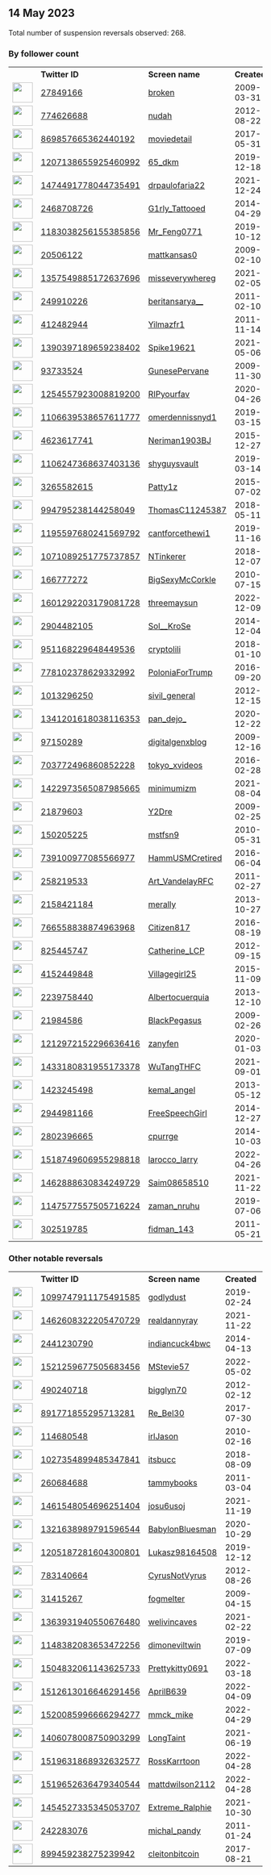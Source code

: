 
## 14 May 2023
Total number of suspension reversals observed: 268.

### By follower count
<table><tr><th></th><th align="left">Twitter ID</th><th align="left">Screen name</th>
<th align="left">Created</th><th align="left">Status</th><th align="left">Suspended</th><th align="left">Followers</th>
<tr><td><a href="https://pbs.twimg.com/profile_images/1663556291577647110/x83PgKLP_normal.jpg"><img src="https://pbs.twimg.com/profile_images/1663556291577647110/x83PgKLP_normal.jpg" width="40px" height="40px" align="center"/></a></td><td><a href="https://twitter.com/intent/user?user_id=27849166">27849166</a></td><td><a href="https://twitter.com/broken">broken</a></td><td>2009-03-31</td><td align="center"></td><td></td><td>395672</td></tr>
<tr><td><a href="https://pbs.twimg.com/profile_images/954871628013494272/X7LJRzWd_normal.jpg"><img src="https://pbs.twimg.com/profile_images/954871628013494272/X7LJRzWd_normal.jpg" width="40px" height="40px" align="center"/></a></td><td><a href="https://twitter.com/intent/user?user_id=774626688">774626688</a></td><td><a href="https://twitter.com/nudah">nudah</a></td><td>2012-08-22</td><td align="center"></td><td></td><td>305197</td></tr>
<tr><td><a href="https://pbs.twimg.com/profile_images/1629547511181451270/31B2ZfBp_normal.jpg"><img src="https://pbs.twimg.com/profile_images/1629547511181451270/31B2ZfBp_normal.jpg" width="40px" height="40px" align="center"/></a></td><td><a href="https://twitter.com/intent/user?user_id=869857665362440192">869857665362440192</a></td><td><a href="https://twitter.com/moviedetail">moviedetail</a></td><td>2017-05-31</td><td align="center"></td><td>2023-03-02</td><td>104586</td></tr>
<tr><td><a href="https://pbs.twimg.com/profile_images/1412988016470024195/M2Jgzmik_normal.jpg"><img src="https://pbs.twimg.com/profile_images/1412988016470024195/M2Jgzmik_normal.jpg" width="40px" height="40px" align="center"/></a></td><td><a href="https://twitter.com/intent/user?user_id=1207138655925460992">1207138655925460992</a></td><td><a href="https://twitter.com/65_dkm">65_dkm</a></td><td>2019-12-18</td><td align="center"></td><td>2022-05-16</td><td>98678</td></tr>
<tr><td><a href="https://pbs.twimg.com/profile_images/1618255805442048000/VY2UoZII_normal.jpg"><img src="https://pbs.twimg.com/profile_images/1618255805442048000/VY2UoZII_normal.jpg" width="40px" height="40px" align="center"/></a></td><td><a href="https://twitter.com/intent/user?user_id=1474491778044735491">1474491778044735491</a></td><td><a href="https://twitter.com/drpaulofaria22">drpaulofaria22</a></td><td>2021-12-24</td><td align="center"></td><td></td><td>67987</td></tr>
<tr><td><a href="https://pbs.twimg.com/profile_images/1277269590016286721/YCgcllAE_normal.jpg"><img src="https://pbs.twimg.com/profile_images/1277269590016286721/YCgcllAE_normal.jpg" width="40px" height="40px" align="center"/></a></td><td><a href="https://twitter.com/intent/user?user_id=2468708726">2468708726</a></td><td><a href="https://twitter.com/G1rly_Tattooed">G1rly_Tattooed</a></td><td>2014-04-29</td><td align="center"></td><td></td><td>52358</td></tr>
<tr><td><a href="https://pbs.twimg.com/profile_images/1475289075728982017/iONBECji_normal.jpg"><img src="https://pbs.twimg.com/profile_images/1475289075728982017/iONBECji_normal.jpg" width="40px" height="40px" align="center"/></a></td><td><a href="https://twitter.com/intent/user?user_id=1183038256155385856">1183038256155385856</a></td><td><a href="https://twitter.com/Mr_Feng0771">Mr_Feng0771</a></td><td>2019-10-12</td><td align="center">🔒</td><td>2023-02-16</td><td>52112</td></tr>
<tr><td><a href="https://pbs.twimg.com/profile_images/1647761718708191233/jvcGoqOd_normal.jpg"><img src="https://pbs.twimg.com/profile_images/1647761718708191233/jvcGoqOd_normal.jpg" width="40px" height="40px" align="center"/></a></td><td><a href="https://twitter.com/intent/user?user_id=20506122">20506122</a></td><td><a href="https://twitter.com/mattkansas0">mattkansas0</a></td><td>2009-02-10</td><td align="center"></td><td></td><td>45841</td></tr>
<tr><td><a href="https://pbs.twimg.com/profile_images/1383339510298075139/nfQTcx8M_normal.jpg"><img src="https://pbs.twimg.com/profile_images/1383339510298075139/nfQTcx8M_normal.jpg" width="40px" height="40px" align="center"/></a></td><td><a href="https://twitter.com/intent/user?user_id=1357549885172637696">1357549885172637696</a></td><td><a href="https://twitter.com/misseverywhereg">misseverywhereg</a></td><td>2021-02-05</td><td align="center"></td><td>2022-06-13</td><td>36674</td></tr>
<tr><td><a href="https://pbs.twimg.com/profile_images/1655899430489407489/4HXH40Wc_normal.jpg"><img src="https://pbs.twimg.com/profile_images/1655899430489407489/4HXH40Wc_normal.jpg" width="40px" height="40px" align="center"/></a></td><td><a href="https://twitter.com/intent/user?user_id=249910226">249910226</a></td><td><a href="https://twitter.com/beritansarya__">beritansarya__</a></td><td>2011-02-10</td><td align="center"></td><td>2022-11-05</td><td>33433</td></tr>
<tr><td><a href="https://pbs.twimg.com/profile_images/1665708609496391681/5_TRiYOs_normal.jpg"><img src="https://pbs.twimg.com/profile_images/1665708609496391681/5_TRiYOs_normal.jpg" width="40px" height="40px" align="center"/></a></td><td><a href="https://twitter.com/intent/user?user_id=412482944">412482944</a></td><td><a href="https://twitter.com/Yilmazfr1">Yilmazfr1</a></td><td>2011-11-14</td><td align="center"></td><td>2022-04-09</td><td>30603</td></tr>
<tr><td><a href="https://pbs.twimg.com/profile_images/1658101122274394112/ypzgCKDP_normal.jpg"><img src="https://pbs.twimg.com/profile_images/1658101122274394112/ypzgCKDP_normal.jpg" width="40px" height="40px" align="center"/></a></td><td><a href="https://twitter.com/intent/user?user_id=1390397189659238402">1390397189659238402</a></td><td><a href="https://twitter.com/Spike19621">Spike19621</a></td><td>2021-05-06</td><td align="center"></td><td>2022-06-09</td><td>26079</td></tr>
<tr><td><a href="https://pbs.twimg.com/profile_images/540664836573499392/LA7H7e-2_normal.jpeg"><img src="https://pbs.twimg.com/profile_images/540664836573499392/LA7H7e-2_normal.jpeg" width="40px" height="40px" align="center"/></a></td><td><a href="https://twitter.com/intent/user?user_id=93733524">93733524</a></td><td><a href="https://twitter.com/GunesePervane">GunesePervane</a></td><td>2009-11-30</td><td align="center"></td><td>2022-07-25</td><td>25918</td></tr>
<tr><td><a href="https://pbs.twimg.com/profile_images/1254557994722963459/d0Fx09zE_normal.jpg"><img src="https://pbs.twimg.com/profile_images/1254557994722963459/d0Fx09zE_normal.jpg" width="40px" height="40px" align="center"/></a></td><td><a href="https://twitter.com/intent/user?user_id=1254557923008819200">1254557923008819200</a></td><td><a href="https://twitter.com/RIPyourfav">RIPyourfav</a></td><td>2020-04-26</td><td align="center"></td><td></td><td>23127</td></tr>
<tr><td><a href="https://pbs.twimg.com/profile_images/1107291161532735488/ejzXhAjO_normal.png"><img src="https://pbs.twimg.com/profile_images/1107291161532735488/ejzXhAjO_normal.png" width="40px" height="40px" align="center"/></a></td><td><a href="https://twitter.com/intent/user?user_id=1106639538657611777">1106639538657611777</a></td><td><a href="https://twitter.com/omerdennissnyd1">omerdennissnyd1</a></td><td>2019-03-15</td><td align="center"></td><td>2023-04-05</td><td>20511</td></tr>
<tr><td><a href="https://pbs.twimg.com/profile_images/1593463731815649284/VRicbJu2_normal.jpg"><img src="https://pbs.twimg.com/profile_images/1593463731815649284/VRicbJu2_normal.jpg" width="40px" height="40px" align="center"/></a></td><td><a href="https://twitter.com/intent/user?user_id=4623617741">4623617741</a></td><td><a href="https://twitter.com/Neriman1903BJ">Neriman1903BJ</a></td><td>2015-12-27</td><td align="center"></td><td>2023-03-28</td><td>13456</td></tr>
<tr><td><a href="https://pbs.twimg.com/profile_images/1636564453498974208/lb7qXtLI_normal.jpg"><img src="https://pbs.twimg.com/profile_images/1636564453498974208/lb7qXtLI_normal.jpg" width="40px" height="40px" align="center"/></a></td><td><a href="https://twitter.com/intent/user?user_id=1106247368637403136">1106247368637403136</a></td><td><a href="https://twitter.com/shyguysvault">shyguysvault</a></td><td>2019-03-14</td><td align="center">🔒</td><td>2023-05-04</td><td>13263</td></tr>
<tr><td><a href="https://pbs.twimg.com/profile_images/1657856023217188864/rWElyUyF_normal.jpg"><img src="https://pbs.twimg.com/profile_images/1657856023217188864/rWElyUyF_normal.jpg" width="40px" height="40px" align="center"/></a></td><td><a href="https://twitter.com/intent/user?user_id=3265582615">3265582615</a></td><td><a href="https://twitter.com/Patty1z">Patty1z</a></td><td>2015-07-02</td><td align="center"></td><td></td><td>13207</td></tr>
<tr><td><a href="https://pbs.twimg.com/profile_images/1666869968942530562/caqz8M5L_normal.jpg"><img src="https://pbs.twimg.com/profile_images/1666869968942530562/caqz8M5L_normal.jpg" width="40px" height="40px" align="center"/></a></td><td><a href="https://twitter.com/intent/user?user_id=994795238144258049">994795238144258049</a></td><td><a href="https://twitter.com/ThomasC11245387">ThomasC11245387</a></td><td>2018-05-11</td><td align="center"></td><td></td><td>12415</td></tr>
<tr><td><a href="https://pbs.twimg.com/profile_images/1270331690892898304/kx90P-Uu_normal.jpg"><img src="https://pbs.twimg.com/profile_images/1270331690892898304/kx90P-Uu_normal.jpg" width="40px" height="40px" align="center"/></a></td><td><a href="https://twitter.com/intent/user?user_id=1195597680241569792">1195597680241569792</a></td><td><a href="https://twitter.com/cantforcethewi1">cantforcethewi1</a></td><td>2019-11-16</td><td align="center"></td><td>2023-02-12</td><td>11683</td></tr>
<tr><td><a href="https://pbs.twimg.com/profile_images/1071089863036829696/4RjVFKq3_normal.jpg"><img src="https://pbs.twimg.com/profile_images/1071089863036829696/4RjVFKq3_normal.jpg" width="40px" height="40px" align="center"/></a></td><td><a href="https://twitter.com/intent/user?user_id=1071089251775737857">1071089251775737857</a></td><td><a href="https://twitter.com/NTinkerer">NTinkerer</a></td><td>2018-12-07</td><td align="center"></td><td>2023-04-06</td><td>10174</td></tr>
<tr><td><a href="https://pbs.twimg.com/profile_images/378800000430227783/a535c6496342637b3fbe903c50a21b72_normal.jpeg"><img src="https://pbs.twimg.com/profile_images/378800000430227783/a535c6496342637b3fbe903c50a21b72_normal.jpeg" width="40px" height="40px" align="center"/></a></td><td><a href="https://twitter.com/intent/user?user_id=166777272">166777272</a></td><td><a href="https://twitter.com/BigSexyMcCorkle">BigSexyMcCorkle</a></td><td>2010-07-15</td><td align="center"></td><td></td><td>8190</td></tr>
<tr><td><a href="https://pbs.twimg.com/profile_images/1608490000961634308/Zb9quEp5_normal.jpg"><img src="https://pbs.twimg.com/profile_images/1608490000961634308/Zb9quEp5_normal.jpg" width="40px" height="40px" align="center"/></a></td><td><a href="https://twitter.com/intent/user?user_id=1601292203179081728">1601292203179081728</a></td><td><a href="https://twitter.com/threemaysun">threemaysun</a></td><td>2022-12-09</td><td align="center">🚫</td><td>2023-05-10</td><td>8138</td></tr>
<tr><td><a href="https://pbs.twimg.com/profile_images/1659925197233717252/eHNI71pp_normal.jpg"><img src="https://pbs.twimg.com/profile_images/1659925197233717252/eHNI71pp_normal.jpg" width="40px" height="40px" align="center"/></a></td><td><a href="https://twitter.com/intent/user?user_id=2904482105">2904482105</a></td><td><a href="https://twitter.com/Sol__KroSe">Sol__KroSe</a></td><td>2014-12-04</td><td align="center"></td><td></td><td>7177</td></tr>
<tr><td><a href="https://pbs.twimg.com/profile_images/1277847376628047875/NxtOBWiW_normal.jpg"><img src="https://pbs.twimg.com/profile_images/1277847376628047875/NxtOBWiW_normal.jpg" width="40px" height="40px" align="center"/></a></td><td><a href="https://twitter.com/intent/user?user_id=951168229648449536">951168229648449536</a></td><td><a href="https://twitter.com/cryptolili">cryptolili</a></td><td>2018-01-10</td><td align="center"></td><td></td><td>7068</td></tr>
<tr><td><a href="https://pbs.twimg.com/profile_images/1105196991712157696/btmf76P3_normal.jpg"><img src="https://pbs.twimg.com/profile_images/1105196991712157696/btmf76P3_normal.jpg" width="40px" height="40px" align="center"/></a></td><td><a href="https://twitter.com/intent/user?user_id=778102378629332992">778102378629332992</a></td><td><a href="https://twitter.com/PoloniaForTrump">PoloniaForTrump</a></td><td>2016-09-20</td><td align="center"></td><td>2022-04-29</td><td>6609</td></tr>
<tr><td><a href="https://pbs.twimg.com/profile_images/1543669840858193921/glPyfzM5_normal.jpg"><img src="https://pbs.twimg.com/profile_images/1543669840858193921/glPyfzM5_normal.jpg" width="40px" height="40px" align="center"/></a></td><td><a href="https://twitter.com/intent/user?user_id=1013296250">1013296250</a></td><td><a href="https://twitter.com/sivil_general">sivil_general</a></td><td>2012-12-15</td><td align="center"></td><td>2023-01-25</td><td>5653</td></tr>
<tr><td><a href="https://pbs.twimg.com/profile_images/1657392788495822852/mPP8HZH-_normal.jpg"><img src="https://pbs.twimg.com/profile_images/1657392788495822852/mPP8HZH-_normal.jpg" width="40px" height="40px" align="center"/></a></td><td><a href="https://twitter.com/intent/user?user_id=1341201618038116353">1341201618038116353</a></td><td><a href="https://twitter.com/pan_dejo_">pan_dejo_</a></td><td>2020-12-22</td><td align="center"></td><td>2022-02-13</td><td>4896</td></tr>
<tr><td><a href="https://pbs.twimg.com/profile_images/983430919385067521/7se_oYUk_normal.jpg"><img src="https://pbs.twimg.com/profile_images/983430919385067521/7se_oYUk_normal.jpg" width="40px" height="40px" align="center"/></a></td><td><a href="https://twitter.com/intent/user?user_id=97150289">97150289</a></td><td><a href="https://twitter.com/digitalgenxblog">digitalgenxblog</a></td><td>2009-12-16</td><td align="center"></td><td>2022-09-20</td><td>4410</td></tr>
<tr><td><a href="https://pbs.twimg.com/profile_images/703772902114459648/T1qYEPNj_normal.jpg"><img src="https://pbs.twimg.com/profile_images/703772902114459648/T1qYEPNj_normal.jpg" width="40px" height="40px" align="center"/></a></td><td><a href="https://twitter.com/intent/user?user_id=703772496860852228">703772496860852228</a></td><td><a href="https://twitter.com/tokyo_xvideos">tokyo_xvideos</a></td><td>2016-02-28</td><td align="center"></td><td>2023-04-01</td><td>4383</td></tr>
<tr><td><a href="https://pbs.twimg.com/profile_images/1521225013004746752/wz9obNjn_normal.jpg"><img src="https://pbs.twimg.com/profile_images/1521225013004746752/wz9obNjn_normal.jpg" width="40px" height="40px" align="center"/></a></td><td><a href="https://twitter.com/intent/user?user_id=1422973565087985665">1422973565087985665</a></td><td><a href="https://twitter.com/minimumizm">minimumizm</a></td><td>2021-08-04</td><td align="center"></td><td>2022-06-22</td><td>4295</td></tr>
<tr><td><a href="https://pbs.twimg.com/profile_images/1654342376020639744/YGcHfbJ3_normal.jpg"><img src="https://pbs.twimg.com/profile_images/1654342376020639744/YGcHfbJ3_normal.jpg" width="40px" height="40px" align="center"/></a></td><td><a href="https://twitter.com/intent/user?user_id=21879603">21879603</a></td><td><a href="https://twitter.com/Y2Dre">Y2Dre</a></td><td>2009-02-25</td><td align="center"></td><td></td><td>3487</td></tr>
<tr><td><a href="https://pbs.twimg.com/profile_images/1667836962990850048/M6MtY327_normal.jpg"><img src="https://pbs.twimg.com/profile_images/1667836962990850048/M6MtY327_normal.jpg" width="40px" height="40px" align="center"/></a></td><td><a href="https://twitter.com/intent/user?user_id=150205225">150205225</a></td><td><a href="https://twitter.com/mstfsn9">mstfsn9</a></td><td>2010-05-31</td><td align="center"></td><td></td><td>3346</td></tr>
<tr><td><a href="https://pbs.twimg.com/profile_images/1013543094615203840/b8loUjmI_normal.jpg"><img src="https://pbs.twimg.com/profile_images/1013543094615203840/b8loUjmI_normal.jpg" width="40px" height="40px" align="center"/></a></td><td><a href="https://twitter.com/intent/user?user_id=739100977085566977">739100977085566977</a></td><td><a href="https://twitter.com/HammUSMCretired">HammUSMCretired</a></td><td>2016-06-04</td><td align="center"></td><td></td><td>3209</td></tr>
<tr><td><a href="https://pbs.twimg.com/profile_images/808972068368875521/SwdhcOYE_normal.jpg"><img src="https://pbs.twimg.com/profile_images/808972068368875521/SwdhcOYE_normal.jpg" width="40px" height="40px" align="center"/></a></td><td><a href="https://twitter.com/intent/user?user_id=258219533">258219533</a></td><td><a href="https://twitter.com/Art_VandelayRFC">Art_VandelayRFC</a></td><td>2011-02-27</td><td align="center"></td><td></td><td>3181</td></tr>
<tr><td><a href="https://pbs.twimg.com/profile_images/641226313437696000/31ubqeQY_normal.png"><img src="https://pbs.twimg.com/profile_images/641226313437696000/31ubqeQY_normal.png" width="40px" height="40px" align="center"/></a></td><td><a href="https://twitter.com/intent/user?user_id=2158421184">2158421184</a></td><td><a href="https://twitter.com/merally">merally</a></td><td>2013-10-27</td><td align="center"></td><td>2022-03-06</td><td>3150</td></tr>
<tr><td><a href="https://pbs.twimg.com/profile_images/774112667048960003/KbXGD9Ut_normal.jpg"><img src="https://pbs.twimg.com/profile_images/774112667048960003/KbXGD9Ut_normal.jpg" width="40px" height="40px" align="center"/></a></td><td><a href="https://twitter.com/intent/user?user_id=766558838874963968">766558838874963968</a></td><td><a href="https://twitter.com/Citizen817">Citizen817</a></td><td>2016-08-19</td><td align="center"></td><td>2022-04-09</td><td>3035</td></tr>
<tr><td><a href="https://pbs.twimg.com/profile_images/2618197959/rsa2briy8k244prjsjh2_normal.jpeg"><img src="https://pbs.twimg.com/profile_images/2618197959/rsa2briy8k244prjsjh2_normal.jpeg" width="40px" height="40px" align="center"/></a></td><td><a href="https://twitter.com/intent/user?user_id=825445747">825445747</a></td><td><a href="https://twitter.com/Catherine_LCP">Catherine_LCP</a></td><td>2012-09-15</td><td align="center"></td><td>2022-12-02</td><td>2874</td></tr>
<tr><td><a href="https://pbs.twimg.com/profile_images/1666964273988345857/4S7YE493_normal.jpg"><img src="https://pbs.twimg.com/profile_images/1666964273988345857/4S7YE493_normal.jpg" width="40px" height="40px" align="center"/></a></td><td><a href="https://twitter.com/intent/user?user_id=4152449848">4152449848</a></td><td><a href="https://twitter.com/Villagegirl25">Villagegirl25</a></td><td>2015-11-09</td><td align="center">🚫</td><td></td><td>2596</td></tr>
<tr><td><a href="https://pbs.twimg.com/profile_images/1104126266612043780/T-iTXu8A_normal.png"><img src="https://pbs.twimg.com/profile_images/1104126266612043780/T-iTXu8A_normal.png" width="40px" height="40px" align="center"/></a></td><td><a href="https://twitter.com/intent/user?user_id=2239758440">2239758440</a></td><td><a href="https://twitter.com/Albertocuerquia">Albertocuerquia</a></td><td>2013-12-10</td><td align="center"></td><td></td><td>2593</td></tr>
<tr><td><a href="https://pbs.twimg.com/profile_images/840121407031861248/OBknrgfk_normal.jpg"><img src="https://pbs.twimg.com/profile_images/840121407031861248/OBknrgfk_normal.jpg" width="40px" height="40px" align="center"/></a></td><td><a href="https://twitter.com/intent/user?user_id=21984586">21984586</a></td><td><a href="https://twitter.com/BlackPegasus">BlackPegasus</a></td><td>2009-02-26</td><td align="center"></td><td>2022-05-02</td><td>2572</td></tr>
<tr><td><a href="https://pbs.twimg.com/profile_images/1634731042975129603/DGxwFDzC_normal.jpg"><img src="https://pbs.twimg.com/profile_images/1634731042975129603/DGxwFDzC_normal.jpg" width="40px" height="40px" align="center"/></a></td><td><a href="https://twitter.com/intent/user?user_id=1212972152296636416">1212972152296636416</a></td><td><a href="https://twitter.com/zanyfen">zanyfen</a></td><td>2020-01-03</td><td align="center"></td><td>2023-04-23</td><td>2554</td></tr>
<tr><td><a href="https://pbs.twimg.com/profile_images/1659384719430098944/4XDoTGY6_normal.jpg"><img src="https://pbs.twimg.com/profile_images/1659384719430098944/4XDoTGY6_normal.jpg" width="40px" height="40px" align="center"/></a></td><td><a href="https://twitter.com/intent/user?user_id=1433180831955173378">1433180831955173378</a></td><td><a href="https://twitter.com/WuTangTHFC">WuTangTHFC</a></td><td>2021-09-01</td><td align="center"></td><td></td><td>2404</td></tr>
<tr><td><a href="https://pbs.twimg.com/profile_images/1538559659790958595/lbsVpmGb_normal.jpg"><img src="https://pbs.twimg.com/profile_images/1538559659790958595/lbsVpmGb_normal.jpg" width="40px" height="40px" align="center"/></a></td><td><a href="https://twitter.com/intent/user?user_id=1423245498">1423245498</a></td><td><a href="https://twitter.com/kemal_angel">kemal_angel</a></td><td>2013-05-12</td><td align="center">🔒</td><td>2023-01-31</td><td>2387</td></tr>
<tr><td><a href="https://pbs.twimg.com/profile_images/1658944538357174272/LsjUkKjH_normal.jpg"><img src="https://pbs.twimg.com/profile_images/1658944538357174272/LsjUkKjH_normal.jpg" width="40px" height="40px" align="center"/></a></td><td><a href="https://twitter.com/intent/user?user_id=2944981166">2944981166</a></td><td><a href="https://twitter.com/FreeSpeechGirl">FreeSpeechGirl</a></td><td>2014-12-27</td><td align="center"></td><td></td><td>2355</td></tr>
<tr><td><a href="https://pbs.twimg.com/profile_images/1323806641138094080/kONVJ_Mv_normal.jpg"><img src="https://pbs.twimg.com/profile_images/1323806641138094080/kONVJ_Mv_normal.jpg" width="40px" height="40px" align="center"/></a></td><td><a href="https://twitter.com/intent/user?user_id=2802396665">2802396665</a></td><td><a href="https://twitter.com/cpurrge">cpurrge</a></td><td>2014-10-03</td><td align="center"></td><td></td><td>2243</td></tr>
<tr><td><a href="https://pbs.twimg.com/profile_images/1518749798035120128/AN_N2YK9_normal.png"><img src="https://pbs.twimg.com/profile_images/1518749798035120128/AN_N2YK9_normal.png" width="40px" height="40px" align="center"/></a></td><td><a href="https://twitter.com/intent/user?user_id=1518749606955298818">1518749606955298818</a></td><td><a href="https://twitter.com/larocco_larry">larocco_larry</a></td><td>2022-04-26</td><td align="center"></td><td>2022-10-20</td><td>2196</td></tr>
<tr><td><a href="https://pbs.twimg.com/profile_images/1637118030084710403/ApMxLmeh_normal.jpg"><img src="https://pbs.twimg.com/profile_images/1637118030084710403/ApMxLmeh_normal.jpg" width="40px" height="40px" align="center"/></a></td><td><a href="https://twitter.com/intent/user?user_id=1462888630834249729">1462888630834249729</a></td><td><a href="https://twitter.com/Saim08658510">Saim08658510</a></td><td>2021-11-22</td><td align="center"></td><td>2023-03-21</td><td>2191</td></tr>
<tr><td><a href="https://pbs.twimg.com/profile_images/1147577868085600259/jTciS6BJ_normal.jpg"><img src="https://pbs.twimg.com/profile_images/1147577868085600259/jTciS6BJ_normal.jpg" width="40px" height="40px" align="center"/></a></td><td><a href="https://twitter.com/intent/user?user_id=1147577557505716224">1147577557505716224</a></td><td><a href="https://twitter.com/zaman_nruhu">zaman_nruhu</a></td><td>2019-07-06</td><td align="center"></td><td>2022-10-02</td><td>2153</td></tr>
<tr><td><a href="https://pbs.twimg.com/profile_images/822477525335023617/qjIgz9_r_normal.jpg"><img src="https://pbs.twimg.com/profile_images/822477525335023617/qjIgz9_r_normal.jpg" width="40px" height="40px" align="center"/></a></td><td><a href="https://twitter.com/intent/user?user_id=302519785">302519785</a></td><td><a href="https://twitter.com/fidman_143">fidman_143</a></td><td>2011-05-21</td><td align="center"></td><td></td><td>2116</td></tr>
</table>

### Other notable reversals
<table><tr><th></th><th align="left">Twitter ID</th><th align="left">Screen name</th>
<th align="left">Created</th><th align="left">Status</th><th align="left">Suspended</th><th align="left">Followers</th>
<tr><td><a href="https://pbs.twimg.com/profile_images/1617923040070729748/ay9vCrb7_normal.jpg"><img src="https://pbs.twimg.com/profile_images/1617923040070729748/ay9vCrb7_normal.jpg" width="40px" height="40px" align="center"/></a></td><td><a href="https://twitter.com/intent/user?user_id=1099747911175491585">1099747911175491585</a></td><td><a href="https://twitter.com/godlydust">godlydust</a></td><td>2019-02-24</td><td align="center"></td><td>2023-05-09</td><td>387</td></tr>
<tr><td><a href="https://pbs.twimg.com/profile_images/1556813795678380032/Wvp1S5h1_normal.jpg"><img src="https://pbs.twimg.com/profile_images/1556813795678380032/Wvp1S5h1_normal.jpg" width="40px" height="40px" align="center"/></a></td><td><a href="https://twitter.com/intent/user?user_id=1462608322205470729">1462608322205470729</a></td><td><a href="https://twitter.com/realdannyray">realdannyray</a></td><td>2021-11-22</td><td align="center"></td><td>2022-11-24</td><td>403</td></tr>
<tr><td><a href="https://pbs.twimg.com/profile_images/1663786685900165121/39DszpUq_normal.jpg"><img src="https://pbs.twimg.com/profile_images/1663786685900165121/39DszpUq_normal.jpg" width="40px" height="40px" align="center"/></a></td><td><a href="https://twitter.com/intent/user?user_id=2441230790">2441230790</a></td><td><a href="https://twitter.com/indiancuck4bwc">indiancuck4bwc</a></td><td>2014-04-13</td><td align="center"></td><td>2023-05-12</td><td>84</td></tr>
<tr><td><a href="https://pbs.twimg.com/profile_images/1521259771672039424/_u1X2-9X_normal.png"><img src="https://pbs.twimg.com/profile_images/1521259771672039424/_u1X2-9X_normal.png" width="40px" height="40px" align="center"/></a></td><td><a href="https://twitter.com/intent/user?user_id=1521259677505683456">1521259677505683456</a></td><td><a href="https://twitter.com/MStevie57">MStevie57</a></td><td>2022-05-02</td><td align="center"></td><td>2022-12-09</td><td>208</td></tr>
<tr><td><a href="https://pbs.twimg.com/profile_images/1301770500251758595/s0LmYycJ_normal.jpg"><img src="https://pbs.twimg.com/profile_images/1301770500251758595/s0LmYycJ_normal.jpg" width="40px" height="40px" align="center"/></a></td><td><a href="https://twitter.com/intent/user?user_id=490240718">490240718</a></td><td><a href="https://twitter.com/bigglyn70">bigglyn70</a></td><td>2012-02-12</td><td align="center"></td><td>2022-12-21</td><td>289</td></tr>
<tr><td><a href="https://pbs.twimg.com/profile_images/1438154181500604423/KAZj-26k_normal.jpg"><img src="https://pbs.twimg.com/profile_images/1438154181500604423/KAZj-26k_normal.jpg" width="40px" height="40px" align="center"/></a></td><td><a href="https://twitter.com/intent/user?user_id=891771855295713281">891771855295713281</a></td><td><a href="https://twitter.com/Re_Bel30">Re_Bel30</a></td><td>2017-07-30</td><td align="center"></td><td>2022-12-13</td><td>568</td></tr>
<tr><td><a href="https://pbs.twimg.com/profile_images/1243084307108896770/8OPGKEYg_normal.jpg"><img src="https://pbs.twimg.com/profile_images/1243084307108896770/8OPGKEYg_normal.jpg" width="40px" height="40px" align="center"/></a></td><td><a href="https://twitter.com/intent/user?user_id=114680548">114680548</a></td><td><a href="https://twitter.com/irlJason">irlJason</a></td><td>2010-02-16</td><td align="center"></td><td>2023-03-27</td><td>11</td></tr>
<tr><td><a href="https://pbs.twimg.com/profile_images/1590235008073080833/MqN5jc2__normal.jpg"><img src="https://pbs.twimg.com/profile_images/1590235008073080833/MqN5jc2__normal.jpg" width="40px" height="40px" align="center"/></a></td><td><a href="https://twitter.com/intent/user?user_id=1027354899485347841">1027354899485347841</a></td><td><a href="https://twitter.com/itsbucc">itsbucc</a></td><td>2018-08-09</td><td align="center"></td><td>2022-11-30</td><td>15</td></tr>
<tr><td><a href="https://pbs.twimg.com/profile_images/1294993650854879232/fQFNe3ht_normal.jpg"><img src="https://pbs.twimg.com/profile_images/1294993650854879232/fQFNe3ht_normal.jpg" width="40px" height="40px" align="center"/></a></td><td><a href="https://twitter.com/intent/user?user_id=260684688">260684688</a></td><td><a href="https://twitter.com/tammybooks">tammybooks</a></td><td>2011-03-04</td><td align="center"></td><td>2023-03-08</td><td>1698</td></tr>
<tr><td><a href="https://pbs.twimg.com/profile_images/1518827281354919937/2N7-EoBi_normal.jpg"><img src="https://pbs.twimg.com/profile_images/1518827281354919937/2N7-EoBi_normal.jpg" width="40px" height="40px" align="center"/></a></td><td><a href="https://twitter.com/intent/user?user_id=1461548054696251404">1461548054696251404</a></td><td><a href="https://twitter.com/josu6usoj">josu6usoj</a></td><td>2021-11-19</td><td align="center"></td><td>2022-04-27</td><td>31</td></tr>
<tr><td><a href="https://pbs.twimg.com/profile_images/1321651080665554944/H0-u__4H_normal.jpg"><img src="https://pbs.twimg.com/profile_images/1321651080665554944/H0-u__4H_normal.jpg" width="40px" height="40px" align="center"/></a></td><td><a href="https://twitter.com/intent/user?user_id=1321638989791596544">1321638989791596544</a></td><td><a href="https://twitter.com/BabylonBluesman">BabylonBluesman</a></td><td>2020-10-29</td><td align="center"></td><td>2022-07-20</td><td>488</td></tr>
<tr><td><a href="https://pbs.twimg.com/profile_images/1273293553842688000/P0nHRP_u_normal.jpg"><img src="https://pbs.twimg.com/profile_images/1273293553842688000/P0nHRP_u_normal.jpg" width="40px" height="40px" align="center"/></a></td><td><a href="https://twitter.com/intent/user?user_id=1205187281604300801">1205187281604300801</a></td><td><a href="https://twitter.com/Lukasz98164508">Lukasz98164508</a></td><td>2019-12-12</td><td align="center"></td><td>2023-03-30</td><td>83</td></tr>
<tr><td><a href="https://pbs.twimg.com/profile_images/1557961393340665856/Hjr-iKTD_normal.jpg"><img src="https://pbs.twimg.com/profile_images/1557961393340665856/Hjr-iKTD_normal.jpg" width="40px" height="40px" align="center"/></a></td><td><a href="https://twitter.com/intent/user?user_id=783140664">783140664</a></td><td><a href="https://twitter.com/CyrusNotVyrus">CyrusNotVyrus</a></td><td>2012-08-26</td><td align="center"></td><td>2023-03-09</td><td>1658</td></tr>
<tr><td><a href="https://pbs.twimg.com/profile_images/1592774269984915456/8Gd7ASXG_normal.jpg"><img src="https://pbs.twimg.com/profile_images/1592774269984915456/8Gd7ASXG_normal.jpg" width="40px" height="40px" align="center"/></a></td><td><a href="https://twitter.com/intent/user?user_id=31415267">31415267</a></td><td><a href="https://twitter.com/fogmelter">fogmelter</a></td><td>2009-04-15</td><td align="center"></td><td>2023-01-04</td><td>121</td></tr>
<tr><td><a href="https://pbs.twimg.com/profile_images/1394886128008761347/j26_T2-a_normal.jpg"><img src="https://pbs.twimg.com/profile_images/1394886128008761347/j26_T2-a_normal.jpg" width="40px" height="40px" align="center"/></a></td><td><a href="https://twitter.com/intent/user?user_id=1363931940550676480">1363931940550676480</a></td><td><a href="https://twitter.com/welivincaves">welivincaves</a></td><td>2021-02-22</td><td align="center"></td><td>2022-09-05</td><td>75</td></tr>
<tr><td><a href="https://pbs.twimg.com/profile_images/1593056239281471489/45e0j2g0_normal.jpg"><img src="https://pbs.twimg.com/profile_images/1593056239281471489/45e0j2g0_normal.jpg" width="40px" height="40px" align="center"/></a></td><td><a href="https://twitter.com/intent/user?user_id=1148382083653472256">1148382083653472256</a></td><td><a href="https://twitter.com/dimoneviltwin">dimoneviltwin</a></td><td>2019-07-09</td><td align="center"></td><td>2022-12-04</td><td>30</td></tr>
<tr><td><a href="https://abs.twimg.com/sticky/default_profile_images/default_profile_normal.png"><img src="https://abs.twimg.com/sticky/default_profile_images/default_profile_normal.png" width="40px" height="40px" align="center"/></a></td><td><a href="https://twitter.com/intent/user?user_id=1504832061143625733">1504832061143625733</a></td><td><a href="https://twitter.com/Prettykitty0691">Prettykitty0691</a></td><td>2022-03-18</td><td align="center">🚫</td><td>2023-05-06</td><td>6</td></tr>
<tr><td><a href="https://pbs.twimg.com/profile_images/1555600548732121090/0dlSNgMI_normal.jpg"><img src="https://pbs.twimg.com/profile_images/1555600548732121090/0dlSNgMI_normal.jpg" width="40px" height="40px" align="center"/></a></td><td><a href="https://twitter.com/intent/user?user_id=1512613016646291456">1512613016646291456</a></td><td><a href="https://twitter.com/AprilB639">AprilB639</a></td><td>2022-04-09</td><td align="center"></td><td>2022-11-08</td><td>871</td></tr>
<tr><td><a href="https://pbs.twimg.com/profile_images/1520087564371304450/D0YmBraA_normal.jpg"><img src="https://pbs.twimg.com/profile_images/1520087564371304450/D0YmBraA_normal.jpg" width="40px" height="40px" align="center"/></a></td><td><a href="https://twitter.com/intent/user?user_id=1520085996666294277">1520085996666294277</a></td><td><a href="https://twitter.com/mmck_mike">mmck_mike</a></td><td>2022-04-29</td><td align="center"></td><td>2022-12-09</td><td>1576</td></tr>
<tr><td><a href="https://pbs.twimg.com/profile_images/1499379687856001030/4mqmNSzu_normal.jpg"><img src="https://pbs.twimg.com/profile_images/1499379687856001030/4mqmNSzu_normal.jpg" width="40px" height="40px" align="center"/></a></td><td><a href="https://twitter.com/intent/user?user_id=1406078008750903299">1406078008750903299</a></td><td><a href="https://twitter.com/LongTaint">LongTaint</a></td><td>2021-06-19</td><td align="center"></td><td>2022-07-12</td><td>165</td></tr>
<tr><td><a href="https://pbs.twimg.com/profile_images/1519631990823211010/sQKWN_6H_normal.jpg"><img src="https://pbs.twimg.com/profile_images/1519631990823211010/sQKWN_6H_normal.jpg" width="40px" height="40px" align="center"/></a></td><td><a href="https://twitter.com/intent/user?user_id=1519631868932632577">1519631868932632577</a></td><td><a href="https://twitter.com/RossKarrtoon">RossKarrtoon</a></td><td>2022-04-28</td><td align="center"></td><td>2022-09-20</td><td>799</td></tr>
<tr><td><a href="https://pbs.twimg.com/profile_images/1567127915011137536/cBYE_ZeQ_normal.jpg"><img src="https://pbs.twimg.com/profile_images/1567127915011137536/cBYE_ZeQ_normal.jpg" width="40px" height="40px" align="center"/></a></td><td><a href="https://twitter.com/intent/user?user_id=1519652636479340544">1519652636479340544</a></td><td><a href="https://twitter.com/mattdwilson2112">mattdwilson2112</a></td><td>2022-04-28</td><td align="center"></td><td>2022-09-15</td><td>485</td></tr>
<tr><td><a href="https://pbs.twimg.com/profile_images/1454527802980569090/7PqBAV_8_normal.jpg"><img src="https://pbs.twimg.com/profile_images/1454527802980569090/7PqBAV_8_normal.jpg" width="40px" height="40px" align="center"/></a></td><td><a href="https://twitter.com/intent/user?user_id=1454527335345053707">1454527335345053707</a></td><td><a href="https://twitter.com/Extreme_Ralphie">Extreme_Ralphie</a></td><td>2021-10-30</td><td align="center"></td><td>2023-01-08</td><td>370</td></tr>
<tr><td><a href="https://pbs.twimg.com/profile_images/1653906054143508484/nVhNqFlK_normal.jpg"><img src="https://pbs.twimg.com/profile_images/1653906054143508484/nVhNqFlK_normal.jpg" width="40px" height="40px" align="center"/></a></td><td><a href="https://twitter.com/intent/user?user_id=242283076">242283076</a></td><td><a href="https://twitter.com/michal_pandy">michal_pandy</a></td><td>2011-01-24</td><td align="center"></td><td>2022-11-28</td><td>66</td></tr>
<tr><td><a href="https://pbs.twimg.com/profile_images/1659328745398841344/MDfxneUr_normal.jpg"><img src="https://pbs.twimg.com/profile_images/1659328745398841344/MDfxneUr_normal.jpg" width="40px" height="40px" align="center"/></a></td><td><a href="https://twitter.com/intent/user?user_id=899459238275239942">899459238275239942</a></td><td><a href="https://twitter.com/cleitonbitcoin">cleitonbitcoin</a></td><td>2017-08-21</td><td align="center"></td><td>2022-09-30</td><td>848</td></tr>
</table>
